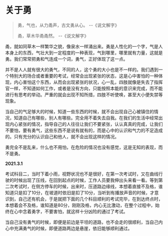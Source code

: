 # 关于勇

> 勇，气也，从力甬声，古文勇从心。  --《说文解字》
>
> 甬，草木华甬甬然。 --《说文解字》

甬，就如同草木一样繁华之貌，像泉水一样涌出来。勇是人性化的一个字，气是人本身上的东西，气壮大到一定程度的一种表现，气到哪里，哪里就有力量，这就是勇。我们常常把勇和气连成一个词，勇气，正好体现了这一点。

并不是人人就有很大的勇气，不同的人，这个勇的大小也是不一样的。我们遇到一个特别大的场合或者重要的考试，经常会出现紧张的状态，这是心中害怕的一种体现，内心害怕这个东西，从而会出现紧张的状况，心一乱，四肢就像是失去了指挥官一样，不知道如何工作，或者是没有方向，只能按照本能的意识来完成，而不能进行有思考的举动。严重的就会出现不知所措，四肢不听使唤，甚至大小便失禁等现象。

当自己的气足够大的时候，知道一些东西的时候，就不会出现自己心被镇住的情况，知道自己有哪些，别人有哪些。完全用不着失去自我。在我们的生活中经常出现内心紧张的情况，指导自己的人往往让我们不要紧张，认认真真的完成，让我们不要怕，要有勇气，这些东西不是说有就有的，而是心中的认识和气力的不足造成的。只有充分的认识自己和他人，就不会出现这样的情况。

勇完全不是乱来，什么也不用怕，在危险的情况也没有感觉，这是无知的表现，而不是勇。



**2021.3.1**

考试科目二，当时下着小雨，视野状况也不是很好，在第一次考试时，又在曲线行驶的时候出现了压线，在回到起点的时候，工作人员要我伸出头来看一看。等到第二次考试时，在侧方停车的时候，出来时，压道路边缘线，本想着直接不及格，谁知道只是扣了10分，在坡道时依旧是扣了10分，当听到有播放声音的时候，才意识到，自己还有机会，于是就把下面的几个科目顺利的考试完毕，在到达终点时，本想着会不及格，谁知道是80分，刚刚及格，内心无比激动，在整个过程中，始终在心中念着勇字，不要害怕，就这样十分凶险的通过了考试。

当自己没有勇气的时候，即便是前边是平坦的道路，也不会走的很顺利，当自己内心中充满勇气的时候，即便道路两边是悬崖，依旧能够顺利通过。